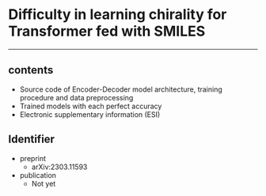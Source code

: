 # Difficulty in learning chirality for Transformer fed with SMILES

***

## contents
- Source code of Encoder-Decoder model architecture, training procedure and data preprocessing  
- Trained models with each perfect accuracy  
- Electronic supplementary information (ESI)  

## Identifier
- preprint  
	- arXiv:2303.11593   
- publication  
	- Not yet  
